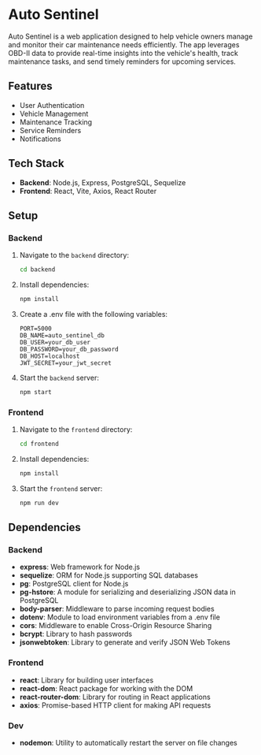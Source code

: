 # Auto Sentinel

Auto Sentinel is a web application designed to help vehicle owners manage and monitor their car maintenance needs efficiently. The app leverages OBD-II data to provide real-time insights into the vehicle's health, track maintenance tasks, and send timely reminders for upcoming services.

## Features
- User Authentication
- Vehicle Management
- Maintenance Tracking
- Service Reminders
- Notifications

## Tech Stack
- **Backend**: Node.js, Express, PostgreSQL, Sequelize
- **Frontend**: React, Vite, Axios, React Router

## Setup

### Backend
1. Navigate to the `backend` directory:
   ```bash
   cd backend
2. Install dependencies:
   ```bash
   npm install
3. Create a .env file with the following variables:
   ```plaintext
   PORT=5000
   DB_NAME=auto_sentinel_db
   DB_USER=your_db_user
   DB_PASSWORD=your_db_password
   DB_HOST=localhost
   JWT_SECRET=your_jwt_secret
4. Start the `backend` server:
   ```bash
   npm start

### Frontend
1. Navigate to the `frontend` directory:
   ```bash
   cd frontend
2. Install dependencies:
   ```bash
   npm install
3. Start the `frontend` server:
   ```bash
   npm run dev

## Dependencies

### Backend
- **express**: Web framework for Node.js
- **sequelize**: ORM for Node.js supporting SQL databases
- **pg**: PostgreSQL client for Node.js
- **pg-hstore**: A module for serializing and deserializing JSON data in PostgreSQL
- **body-parser**: Middleware to parse incoming request bodies
- **dotenv**: Module to load environment variables from a .env file
- **cors**: Middleware to enable Cross-Origin Resource Sharing
- **bcrypt**: Library to hash passwords
- **jsonwebtoken**: Library to generate and verify JSON Web Tokens

### Frontend
- **react**: Library for building user interfaces
- **react-dom**: React package for working with the DOM
- **react-router-dom**: Library for routing in React applications
- **axios**: Promise-based HTTP client for making API requests

### Dev
- **nodemon**: Utility to automatically restart the server on file changes
